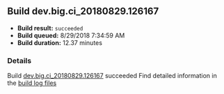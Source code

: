 ## Build dev.big.ci_20180829.126167
- **Build result:** `succeeded`
- **Build queued:** 8/29/2018 7:34:59 AM
- **Build duration:** 12.37 minutes
### Details
Build [dev.big.ci_20180829.126167](https://winappstudio.visualstudio.com/web/build.aspx?pcguid=a4ef43be-68ce-4195-a619-079b4d9834c2&builduri=vstfs%3a%2f%2f%2fBuild%2fBuild%2f26167) succeeded
Find detailed information in the [build log files](https://uwpctdiags.blob.core.windows.net/buildlogs/dev.big.ci_20180829.126167_logs.zip)
